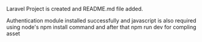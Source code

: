 
Laravel Project is created and README.md file added.

Authentication module installed successfully and javascript is also required using node's npm install command and after that npm run dev for compling asset
